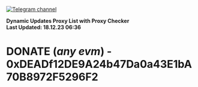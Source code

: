 [![Telegram channel](https://img.shields.io/endpoint?url=https://runkit.io/damiankrawczyk/telegram-badge/branches/master?url=https://t.me/n4z4v0d)](https://t.me/n4z4v0d) 

**Dynamic Updates Proxy List with Proxy Checker**  
**Last Updated: 18.12.23 06:36**

# DONATE (_any evm_) - 0xDEADf12DE9A24b47Da0a43E1bA70B8972F5296F2
